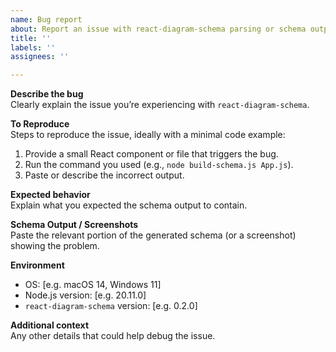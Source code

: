 ```yaml
---
name: Bug report
about: Report an issue with react-diagram-schema parsing or schema output
title: ''
labels: ''
assignees: ''

---
```


**Describe the bug**  
Clearly explain the issue you’re experiencing with `react-diagram-schema`.  

**To Reproduce**  
Steps to reproduce the issue, ideally with a minimal code example:  
1. Provide a small React component or file that triggers the bug.  
2. Run the command you used (e.g., `node build-schema.js App.js`).  
3. Paste or describe the incorrect output.  

**Expected behavior**  
Explain what you expected the schema output to contain.  

**Schema Output / Screenshots**  
Paste the relevant portion of the generated schema (or a screenshot) showing the problem.  

**Environment**  
- OS: [e.g. macOS 14, Windows 11]  
- Node.js version: [e.g. 20.11.0]  
- `react-diagram-schema` version: [e.g. 0.2.0]  

**Additional context**  
Any other details that could help debug the issue.
